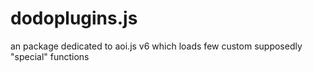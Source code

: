 # dodoplugins.js
an package dedicated to aoi.js v6 which loads few custom supposedly "special" functions
